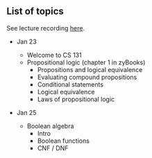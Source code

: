 ## List of topics

See lecture recording [here](https://echo360.org/section/016f06ae-c6c5-4d85-9833-143f7eef6981/home).

* Jan 23
    * Welcome to CS 131
    * Propositional logic (chapter 1 in zyBooks)
        * Propositions and logical equivalence
        * Evaluating compound propositions
        * Conditional statements
        * Logical equivalence
        * Laws of propositional logic

* Jan 25
    * Boolean algebra
        * Intro
        * Boolean functions
        * CNF / DNF

 
